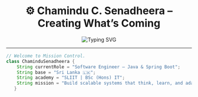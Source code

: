 <h1 align="center">⚙️ Chamindu C. Senadheera – Creating What’s Coming</h1>
<p align="center">
  <img src="https://readme-typing-svg.demolab.com?font=Fira+Code&size=20&duration=3000&pause=1000&color=00FFC6&center=true&vCenter=true&width=700&lines=Software+Engineer+(Spring+Boot+%2F+Java)+%F0%9F%92%BB;Tech+Architect+in+Training+%F0%9F%9A%80;SLIIT+Undergraduate+%7C+ML+Researcher+%7C+System+Thinker" alt="Typing SVG" />
</p>

---

```java
// Welcome to Mission Control.
class ChaminduSenadheera {
    String currentRole = "Software Engineer – Java & Spring Boot";
    String base = "Sri Lanka 🇱🇰";
    String academy = "SLIIT | BSc (Hons) IT";
    String mission = "Build scalable systems that think, learn, and adapt.";
   }
